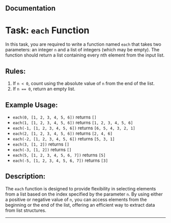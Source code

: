 ## Documentation

# Task: `each` Function

In this task, you are required to write a function named `each` that takes two parameters: an integer `n` and a list of integers (which may be empty). The function should return a list containing every nth element from the input list.

## Rules:

1. If `n < 0`, count using the absolute value of `n` from the end of the list.
2. If `n == 0`, return an empty list.

## Example Usage:

- `each(0, [1, 2, 3, 4, 5, 6])` returns `[]`
- `each(1, [1, 2, 3, 4, 5, 6])` returns `[1, 2, 3, 4, 5, 6]`
- `each(-1, [1, 2, 3, 4, 5, 6])` returns `[6, 5, 4, 3, 2, 1]`
- `each(2, [1, 2, 3, 4, 5, 6])` returns `[2, 4, 6]`
- `each(-2, [1, 2, 3, 4, 5, 6])` returns `[5, 3, 1]`
- `each(3, [1, 2])` returns `[]`
- `each(-3, [1, 2])` returns `[]`
- `each(5, [1, 2, 3, 4, 5, 6, 7])` returns `[5]`
- `each(-5, [1, 2, 3, 4, 5, 6, 7])` returns `[3]`

## Description:

The `each` function is designed to provide flexibility in selecting elements from a list based on the index specified by the parameter `n`. By using either a positive or negative value of `n`, you can access elements from the beginning or the end of the list, offering an efficient way to extract data from list structures.

---
